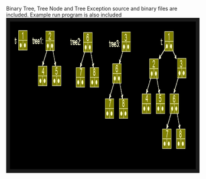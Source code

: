 Binary Tree, Tree Node and Tree Exception source and binary files are included.
Example run program is also included
<a href="https://github.com/Vision-Paudel/Trees/blob/master/Binary%20Tree/Binary%20Tree.png"><img src="https://github.com/Vision-Paudel/Trees/blob/master/Binary%20Tree/Binary%20Tree.png" alt="Image could not be displayed" width="1000" height="400" border="10" /></a>
